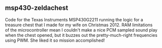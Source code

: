 ## msp430-zeldachest
  


Code for the Texas Instruments MSP430G2211 running the logic for a treasure chest that I made for my wife on Christmas 2012. RAM limitations of the microcontroller mean I couldn't make a nice PCM sampled sound play when the chest opened, but it buzzes out the pretty-much-right frequencies using PWM. She liked it so mission accomplished!